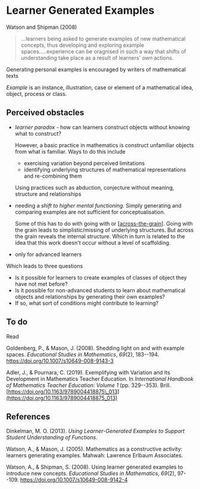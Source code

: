 # Learner Generated Examples



Watson and Shipman (2008) 
> ...learners being asked to generate examples of new mathematical concepts, thus developing and exploring example spaces.....experience can be oragnised in such a way that shifts of understanding take place as a result of learners' own actions.

Generating personal examples is encouraged by writers of mathematical texts

_Example_ is an instance, illustration, case or element of a mathematical idea, object, process or class. 

## Perceived obstacles

- _learner paradox_ - how can learners construct objects without knowing what to construct?

    However, a basic practice in mathematics is construct unfamiliar objects from what is familiar. Ways to do this include
    - exercising variation beyond perceived limitations
    - identifying underlying structures of mathematical representations and re-combining them

    Using practices such as abduction, conjecture without meaning, structure and relationships

- needing a _shift to higher mental functioning_. Simply generating and comparing examples are not sufficient for conceptualisation.

    Some of this has to do with going with or [[across-the-grain]]. Going with the grain leads to simplistic/missing of underlying structures. But across the grain reveals the internal structure. Which in turn is related to the idea that this work doesn't occur without a level of scaffolding.

- only for advanced learners

Which leads to three questions
- Is it possible for learners to create examples of classes of object they have not met before? 
- Is it possible for non-advanced students to learn about mathematical objects and relationships by generating their own examples? 
- If so, what sort of conditions might contribute to learning?

## To do

Read

Goldenberg, P., & Mason, J. (2008). Shedding light on and with example spaces. *Educational Studies in Mathematics*, *69*(2), 183--194. <https://doi.org/10.1007/s10649-008-9143-3>

Adler, J., & Pournara, C. (2019). Exemplifying with Variation and Its Development in Mathematics Teacher Education. In *International Handbook of Mathematics Teacher Education: Volume 1* (pp. 329--353). Brill. [https://doi.org/10.1163/9789004418875\_013](https://doi.org/10.1163/9789004418875_013)


## References

Dinkelman, M. O. (2013). *Using Learner-Generated Examples to Support Student Understanding of Functions*.

Watson, A., & Mason, J. (2005). Mathematics as a constructive activity: learners generating examples. Mahwah: Lawrence Erlbaum Associates.

Watson, A., & Shipman, S. (2008). Using learner generated examples to introduce new concepts. *Educational Studies in Mathematics*, *69*(2), 97--109. <https://doi.org/10.1007/s10649-008-9142-4>


[//begin]: # "Autogenerated link references for markdown compatibility"
[across-the-grain]: across-the-grain "Across the grain"
[//end]: # "Autogenerated link references"